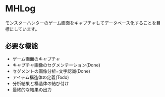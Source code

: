 # MHLog
モンスターハンターのゲーム画面をキャプチャしてデータベース化することを目標にしています。

## 必要な機能
- ゲーム画面のキャプチャ
- キャプチャ画像のセグメンテーション(Done)
- セグメントの画像分析=文字認識(Done)
- アイテム構造体の定義(Todo)
- 分析結果と構造体の結び付け
- 最終的な結果の出力